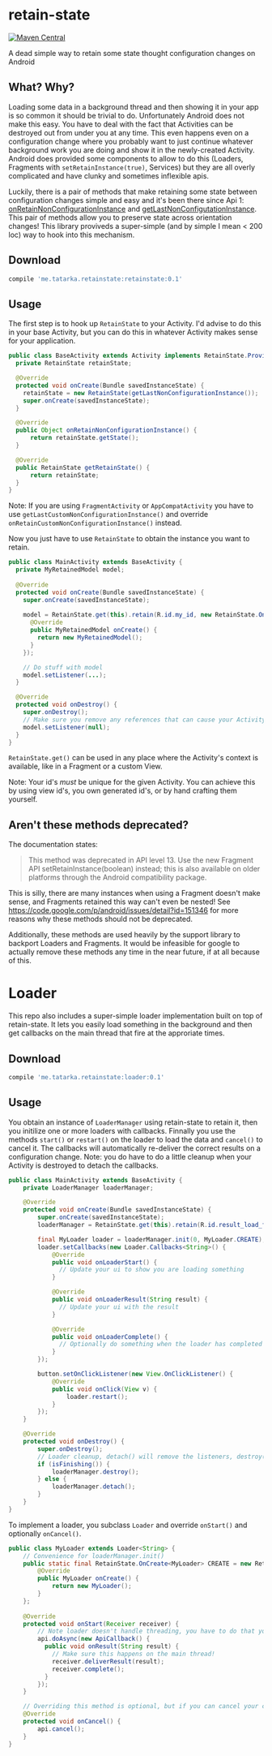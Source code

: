 # retain-state
[![Maven Central](https://maven-badges.herokuapp.com/maven-central/me.tatarka.retainstate/retainstate/badge.svg?style=flat)](https://maven-badges.herokuapp.com/maven-central/me.tatarka.retainstate/retainstate)

A dead simple way to retain some state thought configuration changes on Android

## What? Why?
Loading some data in a background thread and then showing it in your app is so common it should be trivial to do. Unfortunately Android does not make this easy. You have to deal with the fact that Activities can be destroyed out from under you at any time. This even happens even on a configuration change where you probably want to just continue whatever background work you are doing and show it in the newly-created Activity. Android does provided some components to allow to do this (Loaders, Fragments with `setRetainInstance(true)`, Services) but they are all overly complicated and have clunky and sometimes inflexible apis.

Luckily, there is a pair of methods that make retaining some state between configuration changes simple and easy and it's been there since Api 1: [onRetainNonConfigurationInstance](http://developer.android.com/reference/android/app/Activity.html#onRetainNonConfigurationInstance%28%29) and [getLastNonConfigutationInstance](http://developer.android.com/reference/android/app/Activity.html#getLastNonConfigurationInstance%28%29). This pair of methods allow you to preserve state across orientation changes! This library proviveds a super-simple (and by simple I mean < 200 loc) way to hook into this mechanism.

## Download

```groovy
compile 'me.tatarka.retainstate:retainstate:0.1'
```

## Usage
The first step is to hook up `RetainState` to your Activity. I'd advise to do this in your base Activity, but you can do this in whatever Activity makes sense for your application.

```java
public class BaseActivity extends Activity implements RetainState.Provider {
  private RetainState retainState;

  @Override
  protected void onCreate(Bundle savedInstanceState) {
    retainState = new RetainState(getLastNonConfigurationInstance());
    super.onCreate(savedInstanceState);
  }

  @Override
  public Object onRetainNonConfigurationInstance() {
      return retainState.getState();
  }

  @Override
  public RetainState getRetainState() {
      return retainState;
  }
}
```

Note: If you are using `FragmentActivity` or `AppCompatActivity` you have to use `getLastCustomNonConfigurationInstance()` and override `onRetainCustomNonConfigurationInstance()` instead.

Now you just have to use `RetainState` to obtain the instance you want to retain.

```java
public class MainActivity extends BaseActivity {
  private MyRetainedModel model;
  
  @Override
  protected void onCreate(Bundle savedInstanceState) {
    super.onCreate(savedInstanceState);
    
    model = RetainState.get(this).retain(R.id.my_id, new RetainState.OnCreate<MyRetainedModel>() {
      @Override
      public MyRetainedModel onCreate() {
        return new MyRetainedModel();
      }
    });

    // Do stuff with model
    model.setListener(...);
  }

  @Override
  protected void onDestroy() {
    super.onDestroy();
    // Make sure you remove any references that can cause your Activity to leak!
    model.setListener(null);
  }
}
```

`RetainState.get()` can be used in any place where the Activity's context is available, like in a Fragment or a custom View.

Note: Your id's *must* be unique for the given Activity. You can achieve this by using view id's, you own generated id's, or by hand crafting them yourself.

## Aren't these methods deprecated?
The documentation states:
>  This method was deprecated in API level 13.
Use the new Fragment API setRetainInstance(boolean) instead; this is also available on older platforms through the Android compatibility package.

This is silly, there are many instances when using a Fragment doesn't make sense, and Fragments retained this way can't even be nested! See https://code.google.com/p/android/issues/detail?id=151346 for more reasons why these methods should not be deprecated.

Additionally, these methods are used heavily by the support library to backport Loaders and Fragments. It would be infeasible for google to actually remove these methods any time in the near future, if at all because of this.

# Loader

This repo also includes a super-simple loader implementation built on top of retain-state. It lets you easily load something in the background and then get callbacks on the main thread that fire at the approriate times.

## Download

```groovy
compile 'me.tatarka.retainstate:loader:0.1'
```

## Usage

You obtain an instance of `LoaderManager` using retain-state to retain it, then you initilize one or more loaders with callbacks. Finnally you use the methods `start()` or `restart()` on the loader to load the data and `cancel()` to cancel it. The callbacks will automatically re-deliver the correct results on a configuration change. Note: you do have to do a little cleanup when your Activity is destroyed to detach the callbacks.

```java
public class MainActivity extends BaseActivity {
    private LoaderManager loaderManager;

    @Override
    protected void onCreate(Bundle savedInstanceState) {
        super.onCreate(savedInstanceState);
        loaderManager = RetainState.get(this).retain(R.id.result_load_from_activity, LoaderManager.CREATE);

        final MyLoader loader = loaderManager.init(0, MyLoader.CREATE);
        loader.setCallbacks(new Loader.Callbacks<String>() {
            @Override
            public void onLoaderStart() {
              // Update your ui to show you are loading something
            }

            @Override
            public void onLoaderResult(String result) {
              // Update your ui with the result
            }

            @Override
            public void onLoaderComplete() {
              // Optionally do something when the loader has completed
            }
        });

        button.setOnClickListener(new View.OnClickListener() {
            @Override
            public void onClick(View v) {
                loader.restart();
            }
        });
    }

    @Override
    protected void onDestroy() {
        super.onDestroy();
        // Loader cleanup, detach() will remove the listeners, destroy() will additionally stop the loaders
        if (isFinishing()) {
            loaderManager.destroy();
        } else {
            loaderManager.detach();
        }
    }
}
```

To implement a loader, you subclass `Loader` and override `onStart()` and optionally `onCancel()`.

```java
public class MyLoader extends Loader<String> {
    // Convenience for loaderManager.init()
    public static final RetainState.OnCreate<MyLoader> CREATE = new RetainState.OnCreate<MyLoader>() {
        @Override
        public MyLoader onCreate() {
            return new MyLoader();
        }
    };
    
    @Override
    protected void onStart(Receiver receiver) {
        // Note loader doesn't handle threading, you have to do that yourself.
        api.doAsync(new ApiCallback() {
          public void onResult(String result) {
            // Make sure this happens on the main thread!
            receiver.deliverResult(result);
            receiver.complete();
          }
        });
    }

    // Overriding this method is optional, but if you can cancel your call when it's no longer needed, you should.
    @Override
    protected void onCancel() {
        api.cancel();
    }
}
```
